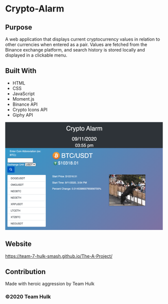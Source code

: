 # Crypto-Alarm

## Purpose
A web application that displays current cryptocurrency values in relation to other currencies when entered as a pair. Values are fetched from the Binance exchange platform, and search history is stored locally and displayed in a clickable menu. 

## Built With
* HTML
* CSS
* JavaScript
* Moment.js
* Binance API
* Crypto Icons API
* Giphy API

![Screenshot](assets/images/screenshot.png)

## Website
https://team-7-hulk-smash.github.io/The-A-Project/

## Contribution
Made with heroic aggression by Team Hulk

### ©️2020 Team Hulk